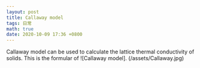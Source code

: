 ```yaml
---
layout: post
title: Callaway model
tags: 日常
math: true
date: 2020-10-09 17:36 +0800
---
```


Callaway model can be used to calculate the lattice thermal conductivity of solids.
This is the formular of ![Callaway model]. (/assets/Callaway.jpg)
